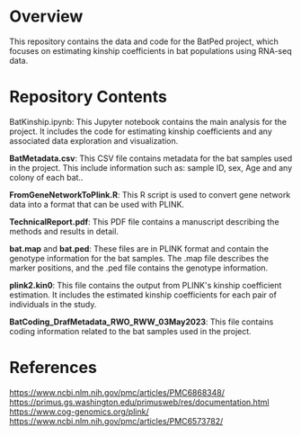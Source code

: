 # Overview
This repository contains the data and code for the BatPed project, which focuses on estimating kinship coefficients in bat populations using RNA-seq data.

# Repository Contents
BatKinship.ipynb: This Jupyter notebook contains the main analysis for the project. It includes the code for estimating kinship coefficients and any associated data exploration and visualization.

**BatMetadata.csv**: This CSV file contains metadata for the bat samples used in the project. This include information such as: sample ID, sex, Age and any colony of each bat..

**FromGeneNetworkToPlink.R**: This R script is used to convert gene network data into a format that can be used with PLINK.

**TechnicalReport.pdf**: This PDF file contains a manuscript describing the methods and results in detail.

**bat.map** and **bat.ped**: These files are in PLINK format and contain the genotype information for the bat samples. The .map file describes the marker positions, and the .ped file contains the genotype information.

**plink2.kin0**: This file contains the output from PLINK's kinship coefficient estimation. It includes the estimated kinship coefficients for each pair of individuals in the study.

**BatCoding_DrafMetadata_RWO_RWW_03May2023**: This file contains coding information related to the bat samples used in the project. 




# References
https://www.ncbi.nlm.nih.gov/pmc/articles/PMC6868348/
https://primus.gs.washington.edu/primusweb/res/documentation.html
https://www.cog-genomics.org/plink/
https://www.ncbi.nlm.nih.gov/pmc/articles/PMC6573782/
